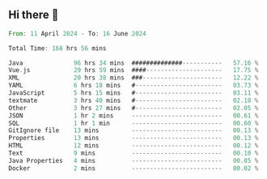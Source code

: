 ## Hi there 👋
<!--START_SECTION:waka-->

```rust
From: 11 April 2024 - To: 16 June 2024

Total Time: 168 hrs 56 mins

Java              96 hrs 34 mins  ##############-----------   57.16 %
Vue.js            29 hrs 59 mins  ####---------------------   17.75 %
XML               20 hrs 38 mins  ###----------------------   12.22 %
YAML              6 hrs 18 mins   #------------------------   03.73 %
JavaScript        5 hrs 15 mins   #------------------------   03.11 %
textmate          3 hrs 40 mins   #------------------------   02.18 %
Other             3 hrs 27 mins   #------------------------   02.05 %
JSON              1 hr 2 mins     -------------------------   00.61 %
SQL               1 hr 1 min      -------------------------   00.60 %
GitIgnore file    13 mins         -------------------------   00.13 %
Properties        13 mins         -------------------------   00.13 %
HTML              12 mins         -------------------------   00.12 %
Text              9 mins          -------------------------   00.10 %
Java Properties   4 mins          -------------------------   00.05 %
Docker            2 mins          -------------------------   00.02 %
```

<!--END_SECTION:waka-->
<!--
**lianggeshanhetao/lianggeshanhetao** is a ✨ _special_ ✨ repository because its `README.md` (this file) appears on your GitHub profile.

Here are some ideas to get you started:

- 🔭 I’m currently working on ...
- 🌱 I’m currently learning ...
- 👯 I’m looking to collaborate on ...
- 🤔 I’m looking for help with ...
- 💬 Ask me about ...
- 📫 How to reach me: ...
- 😄 Pronouns: ...
- ⚡ Fun fact: ...
-->
